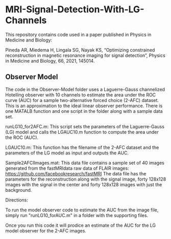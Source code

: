 # MRI-Signal-Detection-With-LG-Channels

This repository contains code used in a paper published in Physics in Medicine and Biology:

Pineda AR, Miedema H, Lingala SG, Nayak KS, “Optimizing constrained reconstruction in magnetic resonance imaging for signal detection”, Physics in Medicine and Biology, 66, 2021, 145014.

## Observer Model

The code in the Observer-Model folder uses a Laguerre-Gauss channelized Hotelling observer with 10 channels to estimate the area under the ROC curve (AUC) for a sample two-alternative forced choice (2-AFC) dataset.  This is an approximation to the ideal linear observer performance.  There is one MATALB function and one script in the folder along with a sample data set. 

runLG10_for2AFC.m:
This script sets the parameters of the Laguerre-Gauss (LG) model and calls the LGAUC10.m function to compute the area under the ROC (AUC).

LGAUC10.m:
This function has the filename of the 2-AFC dataset and the parameters of the LG model as input and outputs the AUC.

Sample2AFCIImages.mat:
This data file contains a sample set of 40 images generated from the fastMRIdata raw data of FLAIR images:
https://github.com/facebookresearch/fastMRI
The data file has the parameters for the reconstruction along with the signal image, forty 128x128 images with the signal in the center and forty 128x128 images with just the background. 

Directions:

To run the model observer code to estimate the AUC from the image file, simply run "runLG10_forAUC.m" in a folder with the supporting files.

Once you run this code it will prodice an estimate of the AUC for the LG model observer for the 2-AFC images.

